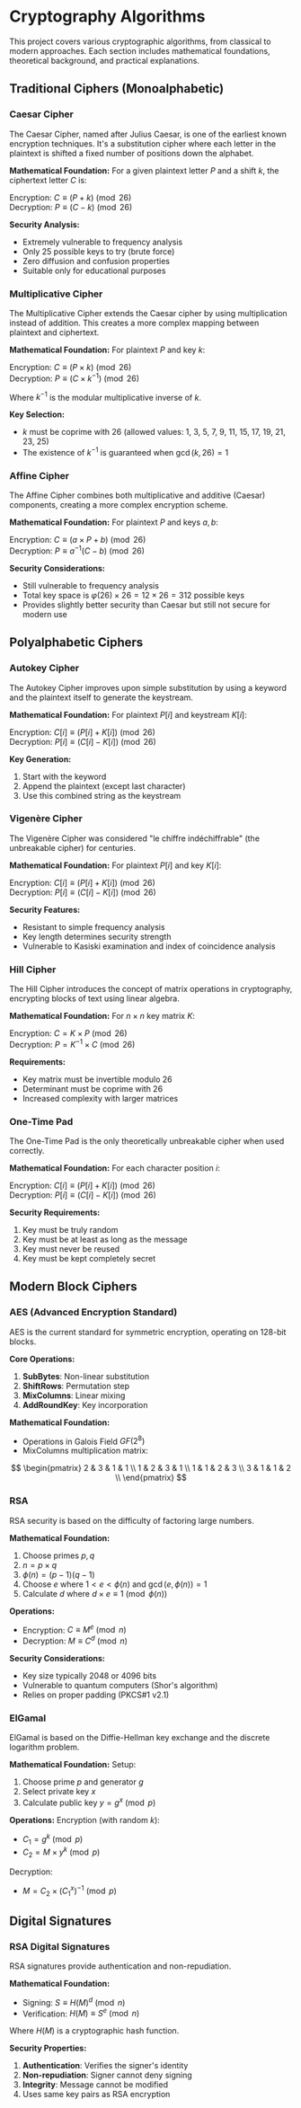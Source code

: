 
# Cryptography Algorithms

This project covers various cryptographic algorithms, from classical to modern approaches. Each section includes mathematical foundations, theoretical background, and practical explanations.

## Traditional Ciphers (Monoalphabetic)

### Caesar Cipher

The Caesar Cipher, named after Julius Caesar, is one of the earliest known encryption techniques. It's a substitution cipher where each letter in the plaintext is shifted a fixed number of positions down the alphabet.

**Mathematical Foundation:**
For a given plaintext letter $P$ and a shift $k$, the ciphertext letter $C$ is:

Encryption: $C \equiv (P + k) \pmod{26}$  
Decryption: $P \equiv (C - k) \pmod{26}$

**Security Analysis:**
- Extremely vulnerable to frequency analysis
- Only 25 possible keys to try (brute force)
- Zero diffusion and confusion properties
- Suitable only for educational purposes

### Multiplicative Cipher

The Multiplicative Cipher extends the Caesar cipher by using multiplication instead of addition. This creates a more complex mapping between plaintext and ciphertext.

**Mathematical Foundation:**
For plaintext $P$ and key $k$:

Encryption: $C \equiv (P \times k) \pmod{26}$  
Decryption: $P \equiv (C \times k^{-1}) \pmod{26}$

Where $k^{-1}$ is the modular multiplicative inverse of $k$.

**Key Selection:**
- $k$ must be coprime with 26 (allowed values: 1, 3, 5, 7, 9, 11, 15, 17, 19, 21, 23, 25)
- The existence of $k^{-1}$ is guaranteed when $\gcd(k, 26) = 1$

### Affine Cipher

The Affine Cipher combines both multiplicative and additive (Caesar) components, creating a more complex encryption scheme.

**Mathematical Foundation:**
For plaintext $P$ and keys $a, b$:

Encryption: $C \equiv (a \times P + b) \pmod{26}$  
Decryption: $P \equiv a^{-1}(C - b) \pmod{26}$

**Security Considerations:**
- Still vulnerable to frequency analysis
- Total key space is $\varphi(26) \times 26 = 12 \times 26 = 312$ possible keys
- Provides slightly better security than Caesar but still not secure for modern use

## Polyalphabetic Ciphers

### Autokey Cipher

The Autokey Cipher improves upon simple substitution by using a keyword and the plaintext itself to generate the keystream.

**Mathematical Foundation:**
For plaintext $P[i]$ and keystream $K[i]$:

Encryption: $C[i] \equiv (P[i] + K[i]) \pmod{26}$  
Decryption: $P[i] \equiv (C[i] - K[i]) \pmod{26}$

**Key Generation:**
1. Start with the keyword
2. Append the plaintext (except last character)
3. Use this combined string as the keystream

### Vigenère Cipher

The Vigenère Cipher was considered "le chiffre indéchiffrable" (the unbreakable cipher) for centuries.

**Mathematical Foundation:**
For plaintext $P[i]$ and key $K[i]$:

Encryption: $C[i] \equiv (P[i] + K[i]) \pmod{26}$  
Decryption: $P[i] \equiv (C[i] - K[i]) \pmod{26}$

**Security Features:**
- Resistant to simple frequency analysis
- Key length determines security strength
- Vulnerable to Kasiski examination and index of coincidence analysis

### Hill Cipher

The Hill Cipher introduces the concept of matrix operations in cryptography, encrypting blocks of text using linear algebra.

**Mathematical Foundation:**
For $n \times n$ key matrix $K$:

Encryption: $C = K \times P \pmod{26}$  
Decryption: $P = K^{-1} \times C \pmod{26}$

**Requirements:**
- Key matrix must be invertible modulo 26
- Determinant must be coprime with 26
- Increased complexity with larger matrices

### One-Time Pad

The One-Time Pad is the only theoretically unbreakable cipher when used correctly.

**Mathematical Foundation:**
For each character position $i$:

Encryption: $C[i] \equiv (P[i] + K[i]) \pmod{26}$  
Decryption: $P[i] \equiv (C[i] - K[i]) \pmod{26}$

**Security Requirements:**
1. Key must be truly random
2. Key must be at least as long as the message
3. Key must never be reused
4. Key must be kept completely secret

## Modern Block Ciphers

### AES (Advanced Encryption Standard)

AES is the current standard for symmetric encryption, operating on 128-bit blocks.

**Core Operations:**
1. **SubBytes**: Non-linear substitution
2. **ShiftRows**: Permutation step
3. **MixColumns**: Linear mixing
4. **AddRoundKey**: Key incorporation

**Mathematical Foundation:**
- Operations in Galois Field $GF(2^8)$
- MixColumns multiplication matrix:

$$
\begin{pmatrix}
2 & 3 & 1 & 1 \\
1 & 2 & 3 & 1 \\
1 & 1 & 2 & 3 \\
3 & 1 & 1 & 2 \\
\end{pmatrix}
$$

### RSA

RSA security is based on the difficulty of factoring large numbers.

**Mathematical Foundation:**
1. Choose primes $p, q$
2. $n = p \times q$
3. $\phi(n) = (p - 1)(q - 1)$
4. Choose $e$ where $1 < e < \phi(n)$ and $\gcd(e, \phi(n)) = 1$
5. Calculate $d$ where $d \times e \equiv 1 \pmod{\phi(n)}$

**Operations:**
- Encryption: $C \equiv M^e \pmod{n}$
- Decryption: $M \equiv C^d \pmod{n}$

**Security Considerations:**
- Key size typically 2048 or 4096 bits
- Vulnerable to quantum computers (Shor's algorithm)
- Relies on proper padding (PKCS#1 v2.1)

### ElGamal

ElGamal is based on the Diffie-Hellman key exchange and the discrete logarithm problem.

**Mathematical Foundation:**
Setup:
1. Choose prime $p$ and generator $g$
2. Select private key $x$
3. Calculate public key $y = g^x \pmod{p}$

**Operations:**
Encryption (with random $k$):
- $C_1 = g^k \pmod{p}$
- $C_2 = M \times y^k \pmod{p}$

Decryption:
- $M = C_2 \times (C_1^x)^{-1} \pmod{p}$

## Digital Signatures

### RSA Digital Signatures

RSA signatures provide authentication and non-repudiation.

**Mathematical Foundation:**
- Signing: $S \equiv H(M)^d \pmod{n}$
- Verification: $H(M) \equiv S^e \pmod{n}$

Where $H(M)$ is a cryptographic hash function.

**Security Properties:**
1. **Authentication**: Verifies the signer's identity
2. **Non-repudiation**: Signer cannot deny signing
3. **Integrity**: Message cannot be modified
4. Uses same key pairs as RSA encryption

